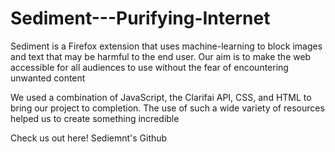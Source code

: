 # Sediment---Purifying-Internet


Sediment is a Firefox extension that uses machine-learning to block images and text that may be harmful to the end user. Our aim is to make the web accessible for all audiences to use without the fear of encountering unwanted content

We used a combination of JavaScript, the Clarifai API, CSS, and HTML to bring our project to completion. The use of such a wide variety of resources helped us to create something incredible

Check us out here! Sediemnt's Github

